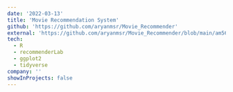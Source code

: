 ```yaml
---
date: '2022-03-13'
title: 'Movie Recommendation System'
github: 'https://github.com/aryanmsr/Movie_Recommender'
external: 'https://github.com/aryanmsr/Movie_Recommender/blob/main/am5696_Application_of_User_Based_Collaborative_Filtering_for_Streaming_Recommendations.pdf'
tech:
  - R
  - recommenderLab
  - ggplot2
  - tidyverse
company: ''
showInProjects: false
---
```


